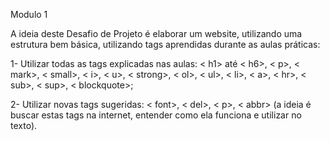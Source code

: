 Modulo 1

A ideia deste Desafio de Projeto é elaborar um website, utilizando uma estrutura bem básica, utilizando tags aprendidas durante as aulas práticas:
 
 1- Utilizar todas as tags explicadas nas aulas: < h1> até < h6>, < p>, < mark>, < small>, < i>, < u>, < strong>, < ol>, < ul>, < li>, < a>, < hr>, < sub>, < sup>, < blockquote>;

 2- Utilizar novas tags sugeridas: < font>, < del>, < p>, < abbr> (a ideia é buscar estas tags na internet, entender como ela funciona e utilizar no texto).
